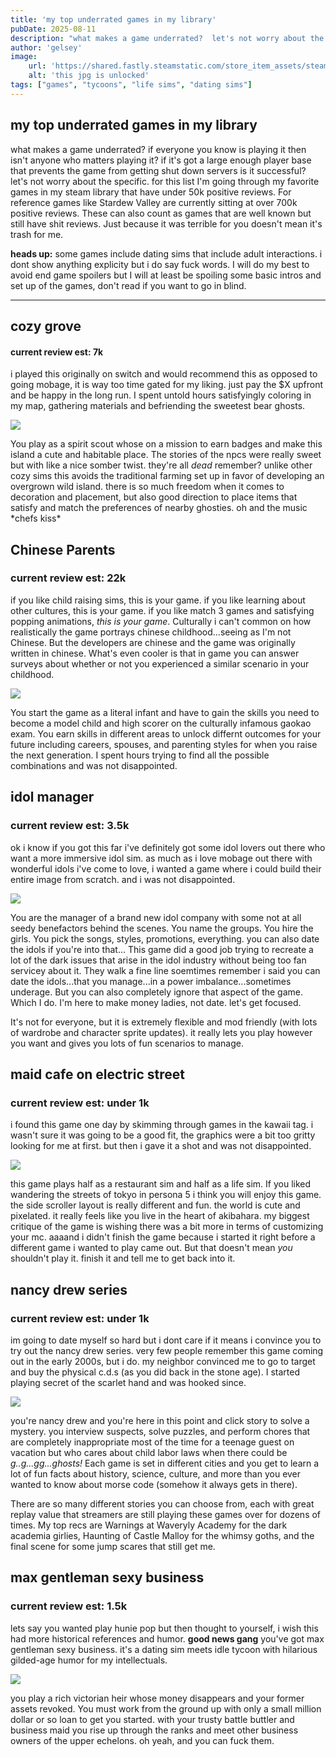 ```yaml
---
title: 'my top underrated games in my library'
pubDate: 2025-08-11
description: "what makes a game underrated?  let's not worry about the specific. for this list I'm going through my favorite games in my steam library that have under 50k positive reviews."
author: 'gelsey'
image:
    url: 'https://shared.fastly.steamstatic.com/store_item_assets/steam/apps/43600/ss_4bad214d13354a2bcd5563429ab6a8d1fb8b89c7.600x338.jpg?t=1734469468'
    alt: 'this jpg is unlocked'
tags: ["games", "tycoons", "life sims", "dating sims"]
---
```

my top underrated games in my library
-------------------------------------

what makes a game underrated? if everyone you know is playing it then isn't anyone who matters playing it? if it's got a large enough player base that prevents the game from getting shut down servers is it successful? let's not worry about the specific. for this list I'm going through my favorite games in my steam library that have under 50k positive reviews. For reference games like Stardew Valley are currently sitting at over 700k positive reviews. These can also count as games that are well known but still have shit reviews. Just because it was terrible for you doesn't mean it's trash for me.

**heads up:** some games include dating sims that include adult interactions. i dont show anything explicity but i do say fuck words. I will do my best to avoid end game spoilers but I will at least be spoiling some basic intros and set up of the games, don't read if you want to go in blind.

* * *

## cozy grove

#### current review est: 7k

i played this originally on switch and would recommend this as opposed to going mobage, it is way too time gated for my liking. just pay the $X upfront and be happy in the long run. I spent untold hours satisfyingly coloring in my map, gathering materials and befriending the sweetest bear ghosts.

![](https://shared.fastly.steamstatic.com/store_item_assets/steam/apps/1458100/ss_4e637bfdb6089d8eadd6e23d7d7868628198bad1.600x338.jpg?t=1678124698)

You play as a spirit scout whose on a mission to earn badges and make this island a cute and habitable place. The stories of the npcs were really sweet but with like a nice somber twist. they're all _dead_ remember? unlike other cozy sims this avoids the traditional farming set up in favor of developing an overgrown wild island. there is so much freedom when it comes to decoration and placement, but also good direction to place items that satisfy and match the preferences of nearby ghosties. oh and the music \*chefs kiss\*

## Chinese Parents

### current review est: 22k

if you like child raising sims, this is your game. if you like learning about other cultures, this is your game. if you like match 3 games and satisfying popping animations, _this is your game_. Culturally i can't common on how realistically the game portrays chinese childhood...seeing as I'm not Chinese. But the developers are chinese and the game was originally written in chinese. What's even cooler is that in game you can answer surveys about whether or not you experienced a similar scenario in your childhood.

![](https://shared.fastly.steamstatic.com/store_item_assets/steam/apps/736190/ss_b3db328f04b25481dc8203ff4dcbc1ba904b583a.600x338.jpg?t=1754625690)

You start the game as a literal infant and have to gain the skills you need to become a model child and high scorer on the culturally infamous gaokao exam. You earn skills in different areas to unlock differnt outcomes for your future including careers, spouses, and parenting styles for when you raise the next generation. I spent hours trying to find all the possible combinations and was not disappointed.

## idol manager

### current review est: 3.5k

ok i know if you got this far i've definitely got some idol lovers out there who want a more immersive idol sim. as much as i love mobage out there with wonderful idols i've come to love, i wanted a game where i could build their entire image from scratch. and i was not disappointed.

![](https://shared.fastly.steamstatic.com/store_item_assets/steam/apps/821880/ss_eacad7b21b74b2d899e2458f4d9b74a5641ddb7f.600x338.jpg?t=1734416211)

You are the manager of a brand new idol company with some not at all seedy benefactors behind the scenes. You name the groups. You hire the girls. You pick the songs, styles, promotions, everything. you can also date the idols if you're into that... This game did a good job trying to recreate a lot of the dark issues that arise in the idol industry without being too fan servicey about it. They walk a fine line soemtimes remember i said you can date the idols...that you manage...in a power imbalance...sometimes underage. But you can also completely ignore that aspect of the game. Which I do. I'm here to make money ladies, not date. let's get focused.

It's not for everyone, but it is extremely flexible and mod friendly (with lots of wardrobe and character sprite updates). it really lets you play however you want and gives you lots of fun scenarios to manage.

## maid cafe on electric street

### current review est: under 1k

i found this game one day by skimming through games in the kawaii tag. i wasn't sure it was going to be a good fit, the graphics were a bit too gritty looking for me at first. but then i gave it a shot and was not disappointed.

![](https://shared.fastly.steamstatic.com/store_item_assets/steam/apps/1789030/ss_c7308037b48ae6dc790c052bd4e825aaa702e141.600x338.jpg?t=1738660322)

this game plays half as a restaurant sim and half as a life sim. If you liked wandering the streets of tokyo in persona 5 i think you will enjoy this game. the side scroller layout is really different and fun. the world is cute and pixelated. it really feels like you live in the heart of akibahara. my biggest critique of the game is wishing there was a bit more in terms of customizing your mc. aaaand i didn't finish the game because i started it right before a different game i wanted to play came out. But that doesn't mean _you_ shouldn't play it. finish it and tell me to get back into it.

## nancy drew series

### current review est: under 1k

im going to date myself so hard but i dont care if it means i convince you to try out the nancy drew series. very few people remember this game coming out in the early 2000s, but i do. my neighbor convinced me to go to target and buy the physical c.d.s (as you did back in the stone age). I started playing secret of the scarlet hand and was hooked since.

![](https://shared.fastly.steamstatic.com/store_item_assets/steam/apps/43600/ss_4bad214d13354a2bcd5563429ab6a8d1fb8b89c7.600x338.jpg?t=1734469468)

you're nancy drew and you're here in this point and click story to solve a mystery. you interview suspects, solve puzzles, and perform chores that are completely inappropriate most of the time for a teenage guest on vacation but who cares about child labor laws when there could be _g..g...gg...ghosts!_ Each game is set in different cities and you get to learn a lot of fun facts about history, science, culture, and more than you ever wanted to know about morse code (somehow it always gets in there).

There are so many different stories you can choose from, each with great replay value that streamers are still playing these games over for dozens of times. My top recs are Warnings at Waveryly Academy for the dark academia girlies, Haunting of Castle Malloy for the whimsy goths, and the final scene for some jump scares that still get me.

## max gentleman sexy business

### current review est: 1.5k

lets say you wanted play hunie pop but then thought to yourself, i wish this had more historical references and humor. **good news gang** you've got max gentleman sexy business. it's a dating sim meets idle tycoon with hilarious gilded-age humor for my intellectuals.

![](https://shared.fastly.steamstatic.com/store_item_assets/steam/apps/817840/ss_cb68cfb0011f1e4e2692b193c8f4c654ce1f865d.600x338.jpg?t=1737497845)

you play a rich victorian heir whose money disappears and your former assets revoked. You must work from the ground up with only a small million dollar or so loan to get you started. with your trusty battle buttler and business maid you rise up through the ranks and meet other business owners of the upper echelons. oh yeah, and you can fuck them.